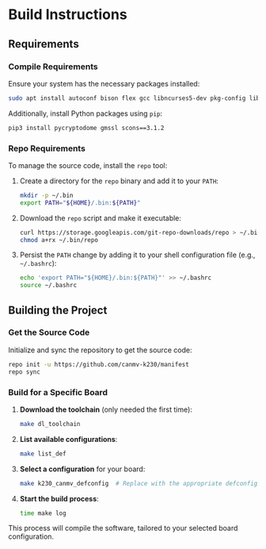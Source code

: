 # Build Instructions

## Requirements

### Compile Requirements

Ensure your system has the necessary packages installed:

```bash
sudo apt install autoconf bison flex gcc libncurses5-dev pkg-config libconfuse-dev libssl-dev python3 python3-pip python-is-python3 cmake libyaml-dev scons mtools
```

Additionally, install Python packages using `pip`:

```bash
pip3 install pycryptodome gmssl scons==3.1.2
```

### Repo Requirements

To manage the source code, install the `repo` tool:

1. Create a directory for the `repo` binary and add it to your `PATH`:

   ```bash
   mkdir -p ~/.bin
   export PATH="${HOME}/.bin:${PATH}"
   ```

2. Download the `repo` script and make it executable:

   ```bash
   curl https://storage.googleapis.com/git-repo-downloads/repo > ~/.bin/repo
   chmod a+rx ~/.bin/repo
   ```

3. Persist the `PATH` change by adding it to your shell configuration file (e.g., `~/.bashrc`):

   ```bash
   echo 'export PATH="${HOME}/.bin:${PATH}"' >> ~/.bashrc
   source ~/.bashrc
   ```

## Building the Project

### Get the Source Code

Initialize and sync the repository to get the source code:

```bash
repo init -u https://github.com/canmv-k230/manifest
repo sync
```

### Build for a Specific Board

1. **Download the toolchain** (only needed the first time):

   ```bash
   make dl_toolchain
   ```

2. **List available configurations**:

   ```bash
   make list_def
   ```

3. **Select a configuration** for your board:

   ```bash
   make k230_canmv_defconfig  # Replace with the appropriate defconfig for your board
   ```

4. **Start the build process**:

   ```bash
   time make log
   ```

This process will compile the software, tailored to your selected board configuration.
